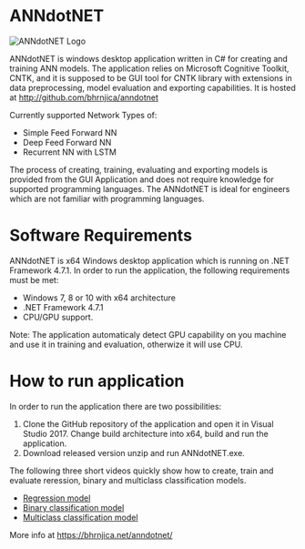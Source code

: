 # ANNdotNET
![ANNdotNET Logo](https://github.com/bhrnjica/anndotnet/blob/master/ANNdotNET/ANNdotNET.Wnd.App/Images/annLogo_start2.png)

ANNdotNET is windows desktop application written in C# for creating and training ANN models. The application relies on Microsoft Cognitive Toolkit, CNTK, and it is supposed to be GUI tool for CNTK library with extensions in data preprocessing, model evaluation and exporting capabilities. It is hosted at http://github.com/bhrnjica/anndotnet

Currently supported Network Types of:
- Simple Feed Forward NN
- Deep Feed Forward NN
- Recurrent NN with LSTM

The process of creating, training, evaluating and exporting models is provided from the GUI Application and does not require knowledge for supported programming languages. The ANNdotNET is ideal for engineers which are not familiar with programming languages.

# Software Requirements
ANNdotNET is x64 Windows desktop application which is running on .NET Framework 4.7.1. In order to run the application, the following requirements must be met:

* Windows 7, 8 or 10 with x64 architecture
* .NET Framework 4.7.1
* CPU/GPU support. 

Note: The application automaticaly detect GPU capability on you machine and use it in training and evaluation, otherwize it will use CPU.

# How to run application
In order to run the application there are two possibilities:
1. Clone the GitHub repository of the application and open it in Visual Studio 2017. Change build architecture into x64, build and run the application.  
2. Download released version unzip and run ANNdotNET.exe.

The following three short videos quickly show how to create, train and evaluate reression, binary and multiclass classification models.

* [ Regression model ](https://raw.githubusercontent.com/bhrnjica/anndotnet/master/Tutorials/anndotnetv1.mp4)
* [ Binary classification model ](https://raw.githubusercontent.com/bhrnjica/anndotnet/master/Tutorials/anndotnetv2.mp4)
* [ Multiclass classification model ](https://raw.githubusercontent.com/bhrnjica/anndotnet/master/Tutorials/anndotnetv3.mp4)

More info at https://bhrnjica.net/anndotnet/
